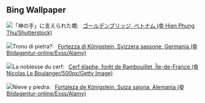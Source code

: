## Bing Wallpaper
![](https://www.bing.com/th?id=OHR.GoldenBridge_JA-JP5870058784_UHD.jpg&w=1000)「神の手」に支えられた橋:&nbsp;&ensp;[ゴールデンブリッジ, ベトナム (© Hien Phung Thu/Shutterstock)](https://www.bing.com/th?id=OHR.GoldenBridge_JA-JP5870058784_UHD.jpg)
<br><br/>
![](https://www.bing.com/th?id=OHR.FestungKonigsteinElbsandsteingebirge_IT-IT3107556613_UHD.jpg&w=1000)Trono di pietra?:&nbsp;&ensp;[Fortezza di Königstein, Svizzera sassone, Germania (© Bildagentur-online/Exss/Alamy)](https://www.bing.com/th?id=OHR.FestungKonigsteinElbsandsteingebirge_IT-IT3107556613_UHD.jpg)
<br><br/>
![](https://www.bing.com/th?id=OHR.DeerForest_FR-FR6532705920_UHD.jpg&w=1000)La noblesse du cerf:&nbsp;&ensp;[Cerf élaphe, forêt de Rambouillet,  Île-de-France (© Nicolas Le Boulanger/500px/Getty Image)](https://www.bing.com/th?id=OHR.DeerForest_FR-FR6532705920_UHD.jpg)
<br><br/>
![](https://www.bing.com/th?id=OHR.FestungKonigsteinElbsandsteingebirge_ES-ES5179656968_UHD.jpg&w=1000)Nieve y piedra:&nbsp;&ensp;[Fortaleza de Königstein, Suiza sajona, Alemania (© Bildagentur-online/Exss/Alamy)](https://www.bing.com/th?id=OHR.FestungKonigsteinElbsandsteingebirge_ES-ES5179656968_UHD.jpg)
<br><br/>
